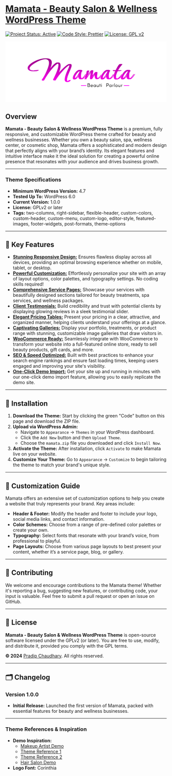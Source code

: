 # [Mamata - Beauty Salon & Wellness WordPress Theme](https://github.com/pradipchaudhary/mamata)

[![Project Status: Active](https://www.repostatus.org/badges/latest/active.svg)](https://www.repostatus.org/#active) [![Code Style: Prettier](https://img.shields.io/badge/code_style-prettier-ff69b4.svg?style=flat-square)](https://github.com/prettier/prettier) [![License: GPL v2](https://img.shields.io/badge/license-GPLv2-blue.svg)](http://www.gnu.org/licenses/gpl-2.0.html)

![Mamata Theme](mamata.png)

## Overview

**Mamata - Beauty Salon & Wellness WordPress Theme** is a premium, fully responsive, and customizable WordPress theme crafted for beauty and wellness businesses. Whether you own a beauty salon, spa, wellness center, or cosmetic shop, Mamata offers a sophisticated and modern design that perfectly aligns with your brand’s identity. Its elegant features and intuitive interface make it the ideal solution for creating a powerful online presence that resonates with your audience and drives business growth.

---

### **Theme Specifications**

-   **Minimum WordPress Version:** 4.7
-   **Tested Up To:** WordPress 6.0
-   **Current Version:** 1.0.0
-   **License:** GPLv2 or later
-   **Tags:** two-columns, right-sidebar, flexible-header, custom-colors, custom-header, custom-menu, custom-logo, editor-style, featured-images, footer-widgets, post-formats, theme-options

---

## 🌟 **Key Features**

-   [**Stunning Responsive Design:**](#) Ensures flawless display across all devices, providing an optimal browsing experience whether on mobile, tablet, or desktop.
-   [**Powerful Customization:**](#) Effortlessly personalize your site with an array of layout options, color palettes, and typography settings. No coding skills required!
-   [**Comprehensive Service Pages:**](#) Showcase your services with beautifully designed sections tailored for beauty treatments, spa services, and wellness packages.
-   [**Client Testimonials:**](#) Build credibility and trust with potential clients by displaying glowing reviews in a sleek testimonial slider.
-   [**Elegant Pricing Tables:**](#) Present your pricing in a clear, attractive, and organized manner, helping clients understand your offerings at a glance.
-   [**Captivating Galleries:**](#) Display your portfolio, treatments, or product range with stunning, customizable image galleries that draw visitors in.
-   [**WooCommerce Ready:**](#) Seamlessly integrate with WooCommerce to transform your website into a full-featured online store, ready to sell beauty products, gift cards, and more.
-   [**SEO & Speed Optimized:**](#) Built with best practices to enhance your search engine rankings and ensure fast loading times, keeping users engaged and improving your site's visibility.
-   [**One-Click Demo Import:**](#) Get your site up and running in minutes with our one-click demo import feature, allowing you to easily replicate the demo site.

---

## 🚀 **Installation**

1. **Download the Theme:** Start by clicking the green "Code" button on this page and download the ZIP file.
2. **Upload via WordPress Admin:**
    - Navigate to `Appearance` -> `Themes` in your WordPress dashboard.
    - Click the `Add New` button and then `Upload Theme`.
    - Choose the `mamata.zip` file you downloaded and click `Install Now`.
3. **Activate the Theme:** After installation, click `Activate` to make Mamata live on your website.
4. **Customize Your Theme:** Go to `Appearance` -> `Customize` to begin tailoring the theme to match your brand's unique style.

---

## 🎨 **Customization Guide**

Mamata offers an extensive set of customization options to help you create a website that truly represents your brand. Key areas include:

-   **Header & Footer:** Modify the header and footer to include your logo, social media links, and contact information.
-   **Color Schemes:** Choose from a range of pre-defined color palettes or create your own.
-   **Typography:** Select fonts that resonate with your brand’s voice, from professional to playful.
-   **Page Layouts:** Choose from various page layouts to best present your content, whether it’s a service page, blog, or gallery.

---

## 🤝 **Contributing**

We welcome and encourage contributions to the Mamata theme! Whether it's reporting a bug, suggesting new features, or contributing code, your input is valuable. Feel free to submit a pull request or open an issue on GitHub.

---

## 📜 **License**

**Mamata - Beauty Salon & Wellness WordPress Theme** is open-source software licensed under the GPLv2 (or later). You are free to use, modify, and distribute it, provided you comply with the GPL terms.

**© 2024** [Pradip Chaudhary](https://pradipchaudhary.com.np). All rights reserved.

---

## 🗂️ **Changelog**

### Version 1.0.0

-   **Initial Release:** Launched the first version of Mamata, packed with essential features for beauty and wellness businesses.

---

### **Theme References & Inspiration**

-   **Demo Inspiration:**
    -   [Makeup Artist Demo](https://websitedemos.net/makeup-artist-04/)
    -   [Theme Reference 1](https://htmldemo.net/peerly-v1/tf.html?storefront=envato-elements)
    -   [Theme Reference 2](https://pro-theme.com/html/viasun/index.html?storefront=envato-elements)
    -   [Hair Salon Demo](https://websitedemos.net/hair-salon-04/)
-   **Logo Font:** Corinthia

